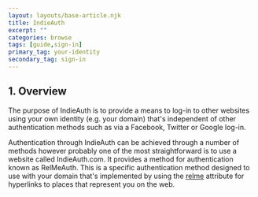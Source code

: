 ```yaml
---
layout: layouts/base-article.njk
title: IndieAuth
excerpt: ""
categories: browse
tags: [guide,sign-in]
primary_tag: your-identity
secondary_tag: sign-in
---
```

## 1. Overview
The purpose of IndieAuth is to provide a means to log-in to other websites using your own identity (e.g. your domain) that's independent of other authentication methods such as via a Facebook, Twitter or Google log-in.

Authentication through IndieAuth can be achieved through a number of methods however probably one of the most straightforward is to use a website called IndieAuth.com. It provides a method for authentication known as RelMeAuth. This is a specific authentication method designed to use with your domain that's implemented by using the [relme]('/browse/relme/') attribute for hyperlinks to places that represent you on the web.